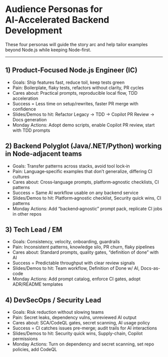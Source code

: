 # Audience Personas for AI‑Accelerated Backend Development

These four personas will guide the story arc and help tailor examples beyond Node.js while keeping Node-first.

---

## 1) Product‑Focused Node.js Engineer (IC)
- Goals: Ship features fast, reduce toil, keep tests green
- Pain: Boilerplate, flaky tests, refactors without clarity, PR cycles
- Cares about: Practical prompts, reproducible local flow, TDD acceleration
- Success = Less time on setup/rewrites, faster PR merge with confidence
- Slides/Demos to hit: Refactor Legacy → TDD → Copilot PR Review → Docs generation
- Monday Actions: Adopt demo scripts, enable Copilot PR review, start with TDD prompts

## 2) Backend Polyglot (Java/.NET/Python) working in Node‑adjacent teams
- Goals: Transfer patterns across stacks, avoid tool lock‑in
- Pain: Language‑specific examples that don’t generalize, differing CI cultures
- Cares about: Cross‑language prompts, platform‑agnostic checklists, CI patterns
- Success = Same AI workflow usable on any backend service
- Slides/Demos to hit: Platform‑agnostic checklist, Security quick wins, CI patterns
- Monday Actions: Add “backend‑agnostic” prompt pack, replicate CI jobs in other repos

## 3) Tech Lead / EM
- Goals: Consistency, velocity, onboarding, guardrails
- Pain: Inconsistent patterns, knowledge silo, PR churn, flaky pipelines
- Cares about: Standard prompts, quality gates, “definition of done” with AI
- Success = Predictable throughput with clear review signals
- Slides/Demos to hit: Team workflow, Definition of Done w/ AI, Docs-as-code
- Monday Actions: Add prompt catalog, enforce CI gates, adopt ADR/README templates

## 4) DevSecOps / Security Lead
- Goals: Risk reduction without slowing teams
- Pain: Secret leaks, dependency vulns, unreviewed AI output
- Cares about: SCA/CodeQL gates, secret scanning, AI usage policy
- Success = CI catches issues pre-merge; audit trails for AI interactions
- Slides/Demos to hit: Security quick wins, Supply-chain, Copilot permissions
- Monday Actions: Turn on dependency and secret scanning, set repo policies, add CodeQL

